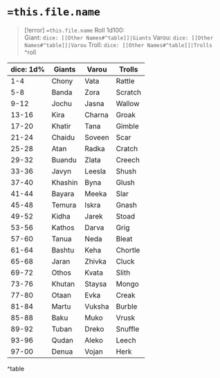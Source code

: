 # `=this.file.name`
>[!error] `=this.file.name`
>Roll 1d100:  
>Giant: `dice: [[Other Names#^table]]|Giants`
>Varou: `dice: [[Other Names#^table]]|Varou`
>Troll: `dice: [[Other Names#^table]]|Trolls`
>^roll


| dice: 1d% | Giants   | Varou   | Trolls  |
|-----------|----------|---------|---------|
| 1-4       | Chony    | Vata    | Rattle  |
| 5-8       | Banda    | Zora    | Scratch |
| 9-12      | Jochu    | Jasna   | Wallow  |
| 13-16     | Kira     | Charna  | Groak   |
| 17-20     | Khatir   | Tana    | Gimble  |
| 21-24     | Chaidu   | Soveen  | Scar    |
| 25-28     | Atan     | Radka   | Cratch  |
| 29-32     | Buandu   | Zlata   | Creech  |
| 33-36     | Javyn    | Leesla  | Shush   |
| 37-40     | Khashin  | Byna    | Glush   |
| 41-44     | Bayara   | Meeka   | Slar    |
| 45-48     | Temura   | Iskra   | Gnash   |
| 49-52     | Kidha    | Jarek   | Stoad   |
| 53-56     | Kathos   | Darva   | Grig    |
| 57-60     | Tanua    | Neda    | Bleat   |
| 61-64     | Bashtu   | Keha    | Chortle |
| 65-68     | Jaran    | Zhivka  | Cluck   |
| 69-72     | Othos    | Kvata   | Slith   |
| 73-76     | Khutan   | Staysa  | Mongo   |
| 77-80     | Otaan    | Evka    | Creak   |
| 81-84     | Martu    | Vuksha  | Burble  |
| 85-88     | Baku     | Muko    | Vrusk   |
| 89-92     | Tuban    | Dreko   | Snuffle |
| 93-96     | Qudan    | Aleko   | Leech   |
| 97-00     | Denua    | Vojan   | Herk    |
^table
